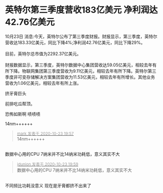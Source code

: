 # 英特尔第三季度营收183亿美元 净利润达42.76亿美元


10月23日 消息:今天，英特尔公布了第三季度财报。财报显示，第三季度，英特尔营收达183.33亿美元，同比下降4%;净利润42.76亿美元，同比下降29%。<br />
<br />
 目前，英特尔总市值为2292.37亿美元。<br />
<br />
 财报数据显示，第三季度，英特尔数据中心集团营收达59.05亿美元，相较去年有所下降。物联网集团第三季度营收为9.11亿美元，相较去年有所下降。英特尔第三季度非可变存储解决方案集团营收为11.53亿美元，相较去年有所增长。其他业务营收为1.06亿美元，相较去年有所上涨。 

挤牙膏巨头&nbsp;&nbsp;

前排吃瓜帮顶。

恐怖如斯啊 啧啧啧

14nm++++++

<div class="quote"><blockquote><font size="2"><a href="https://www.hostloc.com/forum.php?mod=redirect&amp;goto=findpost&amp;pid=9342902&amp;ptid=757743" target="_blank"><font color="#999999">mark 发表于 2020-10-23 19:57</font></a></font><br />
14nm++++++</blockquote></div><br />
数据中心用的CPU 7纳米并不比14纳米功耗低，意义其实不大

<div class="quote"><blockquote><font size="2"><a href="https://www.hostloc.com/forum.php?mod=redirect&amp;goto=findpost&amp;pid=9342907&amp;ptid=757743" target="_blank"><font color="#999999">jdunion 发表于 2020-10-23 19:59</font></a></font><br />
数据中心用的CPU 7纳米并不比14纳米功耗低，意义其实不大</blockquote></div><br />
不同频比功耗没意义 现在是牙膏都挤不出来了
